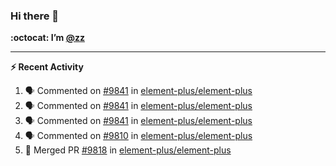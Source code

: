 ### Hi there 👋

**:octocat: I’m [@zz](https://github.com/holazz)**

---

**:zap: Recent Activity**

<!--START_SECTION:activity-->
1. 🗣 Commented on [#9841](https://github.com/element-plus/element-plus/issues/9841) in [element-plus/element-plus](https://github.com/element-plus/element-plus)
2. 🗣 Commented on [#9841](https://github.com/element-plus/element-plus/issues/9841) in [element-plus/element-plus](https://github.com/element-plus/element-plus)
3. 🗣 Commented on [#9841](https://github.com/element-plus/element-plus/issues/9841) in [element-plus/element-plus](https://github.com/element-plus/element-plus)
4. 🗣 Commented on [#9810](https://github.com/element-plus/element-plus/issues/9810) in [element-plus/element-plus](https://github.com/element-plus/element-plus)
5. 🎉 Merged PR [#9818](https://github.com/element-plus/element-plus/pull/9818) in [element-plus/element-plus](https://github.com/element-plus/element-plus)
<!--END_SECTION:activity-->
